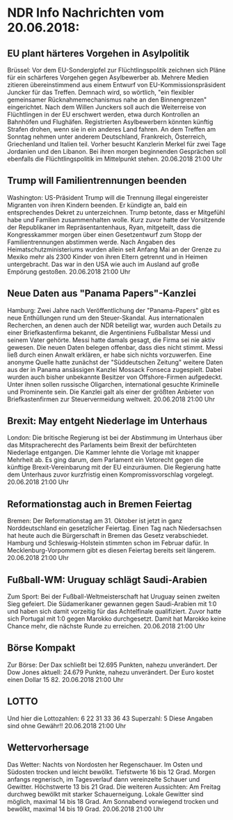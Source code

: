 # NDR Info Nachrichten vom 20.06.2018:


## EU plant härteres Vorgehen in Asylpolitik
Brüssel: Vor dem EU-Sondergipfel zur Flüchtlingspolitik zeichnen sich Pläne für ein schärferes Vorgehen gegen Asylbewerber ab. Mehrere Medien zitieren übereinstimmend aus einem Entwurf von EU-Kommissionspräsident Juncker für das Treffen. Demnach wird, so wörtlich, "ein flexibler gemeinsamer Rücknahmemechanismus nahe an den Binnengrenzen" eingerichtet. Nach dem Willen Junckers soll auch die Weiterreise von Flüchtlingen in der EU erschwert werden, etwa durch Kontrollen an Bahnhöfen und Flughäfen. Registrierten Asylbewerbern könnten künftig Strafen drohen, wenn sie in ein anderes Land fahren. An dem Treffen am Sonntag nehmen unter anderem Deutschland, Frankreich, Österreich, Griechenland und Italien teil. Vorher besucht Kanzlerin Merkel für zwei Tage Jordanien und den Libanon. Bei ihren morgen beginnenden Gesprächen soll ebenfalls die Flüchtlingspolitik im Mittelpunkt stehen. 20.06.2018 21:00 Uhr 

## Trump will Familientrennungen beenden
Washington: US-Präsident Trump will die Trennung illegal eingereister Migranten von ihren Kindern beenden. Er kündigte an, bald ein entsprechendes Dekret zu unterzeichnen. Trump betonte, dass er Mitgefühl habe und Familien zusammenhalten wolle. Kurz zuvor hatte der Vorsitzende der Republikaner im Repräsentantenhaus, Ryan, mitgeteilt, dass die Kongresskammer morgen über einen Gesetzentwurf zum Stopp der Familientrennungen abstimmen werde. Nach Angaben des Heimatschutzministeriums wurden allein seit Anfang Mai an der Grenze zu Mexiko mehr als 2300 Kinder von ihren Eltern getrennt und in Heimen untergebracht. Das war in den USA wie auch im Ausland auf große Empörung gestoßen. 20.06.2018 21:00 Uhr 

## Neue Daten aus "Panama Papers"-Kanzlei
Hamburg:	 Zwei Jahre nach Veröffentlichung der "Panama-Papers" gibt es neue Enthüllungen rund um den Steuer-Skandal. Aus internationalen Recherchen, an denen auch der NDR beteiligt war, wurden auch Details zu einer Briefkastenfirma bekannt, die Argentiniens Fußballstar Messi und seinem Vater gehörte. Messi hatte damals gesagt, die Firma sei nie aktiv gewesen. Die neuen Daten belegen offenbar, dass dies nicht stimmt. Messi ließ durch einen Anwalt erklären, er habe sich nichts vorzuwerfen. Eine anonyme Quelle hatte zunächst der "Süddeutschen Zeitung" weitere Daten aus der in Panama ansässigen Kanzlei Mossack Fonseca zugespielt. Dabei wurden auch bisher unbekannte Besitzer von Offshore-Firmen aufgedeckt. Unter ihnen sollen russische Oligarchen, international gesuchte Kriminelle und Prominente sein. Die Kanzlei galt als einer der größten Anbieter von Briefkastenfirmen zur Steuervermeidung weltweit. 20.06.2018 21:00 Uhr 

## Brexit: May entgeht Niederlage im Unterhaus
London: Die britische Regierung ist bei der Abstimmung im Unterhaus über das Mitspracherecht des Parlaments beim Brexit der befürchteten Niederlage entgangen. Die Kammer lehnte die Vorlage mit knapper Mehrheit ab. Es ging darum, dem Parlament ein Vetorecht gegen die künftige Brexit-Vereinbarung mit der EU einzuräumen. Die Regierung hatte dem Unterhaus zuvor kurzfristig einen Kompromissvorschlag vorgelegt. 20.06.2018 21:00 Uhr 

## Reformationstag auch in Bremen Feiertag
Bremen: Der Reformationstag am 31. Oktober ist jetzt in ganz Norddeutschland ein gesetzlicher Feiertag. Einen Tag nach Niedersachsen hat heute auch die Bürgerschaft in Bremen das Gesetz verabschiedet. Hamburg und Schleswig-Holstein stimmten schon im Februar dafür. In Mecklenburg-Vorpommern gibt es diesen Feiertag bereits seit längerem. 20.06.2018 21:00 Uhr 

## Fußball-WM: Uruguay schlägt Saudi-Arabien
Zum Sport: Bei der Fußball-Weltmeisterschaft hat Uruguay seinen zweiten Sieg gefeiert. Die Südamerikaner gewannen gegen Saudi-Arabien mit 1:0 und haben sich damit vorzeitig für das Achtelfinale qualifiziert. Zuvor hatte sich Portugal mit 1:0 gegen Marokko durchgesetzt. Damit hat Marokko keine Chance mehr, die nächste Runde zu erreichen. 20.06.2018 21:00 Uhr 

## Börse Kompakt
Zur Börse: Der Dax schließt bei 12.695 Punkten, nahezu unverändert. Der Dow Jones aktuell: 24.679 Punkte, nahezu unverändert. Der Euro kostet einen Dollar 15 82. 20.06.2018 21:00 Uhr 

## LOTTO
Und hier die Lottozahlen:
6		22		31		33		36		43
Superzahl:		5
Diese Angaben sind ohne Gewähr!! 20.06.2018 21:00 Uhr 

## Wettervorhersage
Das Wetter:
Nachts von Nordosten her Regenschauer. Im Osten und Südosten trocken und leicht bewölkt. Tiefstwerte 16 bis 12 Grad. Morgen anfangs regnerisch, im Tagesverlauf dann vereinzelte Schauer und Gewitter. Höchstwerte 13 bis 21 Grad. Die weiteren Aussichten: Am Freitag durchweg bewölkt mit starker Schauerneigung. Lokale Gewitter sind möglich, maximal 14 bis 18 Grad. Am Sonnabend vorwiegend trocken und bewölkt, maximal 14 bis 19 Grad. 20.06.2018 21:00 Uhr 
